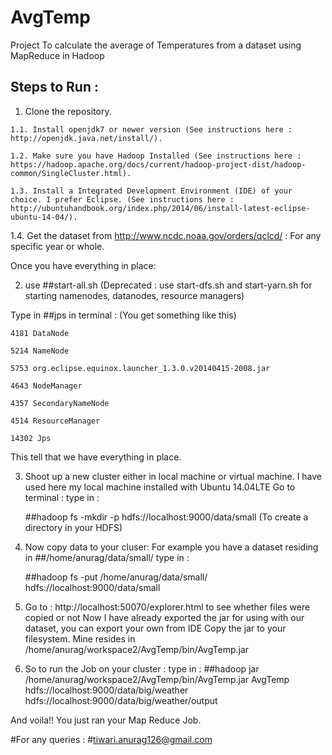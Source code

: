 # AvgTemp
Project To calculate the average of Temperatures from a dataset using MapReduce in Hadoop

## Steps to Run :

1.   Clone the repository.

    1.1. Install openjdk7 or newer version (See instructions here : http://openjdk.java.net/install/).
   
    1.2. Make sure you have Hadoop Installed (See instructions here :          https://hadoop.apache.org/docs/current/hadoop-project-dist/hadoop-common/SingleCluster.html).
   
    1.3. Install a Integrated Development Environment (IDE) of your choice. I prefer Eclipse. (See instructions here : http://ubuntuhandbook.org/index.php/2014/06/install-latest-eclipse-ubuntu-14-04/).
   
   1.4. Get the dataset from http://www.ncdc.noaa.gov/orders/qclcd/ : For any specific year or whole.


Once you have everything in place:

2. use ##start-all.sh (Deprecated : use start-dfs.sh and start-yarn.sh for starting namenodes, datanodes, resource managers)
  
  Type in ##jps in terminal : (You get something like this)

    4181 DataNode

    5214 NameNode

    5753 org.eclipse.equinox.launcher_1.3.0.v20140415-2008.jar

    4643 NodeManager

    4357 SecondaryNameNode

    4514 ResourceManager

    14302 Jps

This tell that we have everything in place.

3. Shoot up a new cluster either in local machine or virtual machine.
   I have used here my local machine installed with Ubuntu 14.04LTE
   Go to terminal :
   type in : 


    ##hadoop fs -mkdir -p hdfs://localhost:9000/data/small (To create a directory in your HDFS)
 
4. Now copy data to your cluser:
   For example you have a dataset residing in ##/home/anurag/data/small/
   type in : 


   ##hadoop fs -put /home/anurag/data/small/ hdfs://localhost:9000/data/small
 
5. Go to : http://localhost:50070/explorer.html to see whether files were copied or not
   Now I have already exported the jar for using with our dataset, you can export your own from IDE
   Copy the jar to your filesystem. Mine resides in /home/anurag/workspace2/AvgTemp/bin/AvgTemp.jar
 
6. So to run the Job on your cluster :
   type in :
   ##hadoop jar /home/anurag/workspace2/AvgTemp/bin/AvgTemp.jar AvgTemp hdfs://localhost:9000/data/big/weather hdfs://localhost:9000/data/big/weather/output

And voila!!
You just ran your Map Reduce Job.

#For any queries :
#tiwari.anurag126@gmail.com
 

